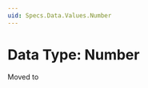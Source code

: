 ```yaml
---
uid: Specs.Data.Values.Number
---
```

# Data Type: Number

Moved to [](xref:Basics.Data.Fields.Number)